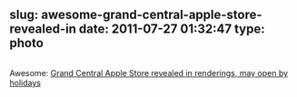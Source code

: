 slug: awesome-grand-central-apple-store-revealed-in
date: 2011-07-27 01:32:47
type: photo
---

<a href="http://www.appleinsider.com/articles/11/07/25/grand_central_terminal_apple_store_could_open_in_time_for_2011_holiday_season.html"><img src="{{@asset.url swerner/tumblr/2011-07-27-awesome-grand-central-apple-store-revealed-in-12bff385d1.jpeg}}" alt=""/></a>

Awesome: [Grand Central Apple Store revealed in renderings, may open by holidays](http://www.appleinsider.com/articles/11/07/25/grand_central_terminal_apple_store_could_open_in_time_for_2011_holiday_season.html)
